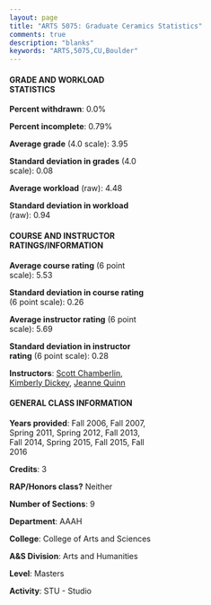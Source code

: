 ```yaml
---
layout: page
title: "ARTS 5075: Graduate Ceramics Statistics"
comments: true
description: "blanks"
keywords: "ARTS,5075,CU,Boulder"
---
```

<head>
<script src="https://ajax.googleapis.com/ajax/libs/jquery/2.1.3/jquery.min.js"></script>
<script src="https://dl.dropboxusercontent.com/s/pc42nxpaw1ea4o9/highcharts.js?dl=0"></script>
<!-- <script src="../assets/js/highcharts.js"></script> -->
<style type="text/css">@font-face {
	font-family: "Bebas Neue";
	src: url(https://www.filehosting.org/file/details/544349/BebasNeue Regular.otf) format("opentype");
	}
	h1.Bebas { 
		font-family: "Bebas Neue", Verdana, Tahoma;
	}
</style>
</head>
<body>
	<div id="container" style="float: right; width: 45%; height: 88%; margin-left: 2.5%; margin-right: 2.5%;"></div>
	<script language="JavaScript">
		$(document).ready(function() {
		var chart = {type: 'column'};
		var title = {text: 'Grade Distribution'};
		var xAxis = {categories: ['A','B','C','D','F'],crosshair: true};
		var yAxis = {min: 0,title: {text: 'Percentage'}};
		var tooltip = {headerFormat: '<center><b><span style="font-size:20px">{point.key}</span></b></center>',
		               pointFormat: '<td style="padding:0"><b>{point.y:.1f}%</b></td>',
		               footerFormat: '</table>',shared: true,useHTML: true};
		var plotOptions = {column: {pointPadding: 0.0,borderWidth: 0}};  
		var credits = {enabled: false};var series= [{name: 'Percent',data: [98.15,1.85,0.0,0.0,0.0,]}];
		var json = {};
		json.chart = chart;
		json.title = title;
		json.tooltip = tooltip;
		json.xAxis = xAxis;
		json.yAxis = yAxis;  
		json.series = series;
		json.plotOptions = plotOptions;  
		json.credits = credits;
		$('#container').highcharts(json);
	});
	</script>
</body>
			   
#### GRADE AND WORKLOAD STATISTICS

**Percent withdrawn**: 0.0%

**Percent incomplete**: 0.79%

**Average grade** (4.0 scale): 3.95

**Standard deviation in grades** (4.0 scale): 0.08

**Average workload** (raw): 4.48

**Standard deviation in workload** (raw): 0.94

#### COURSE AND INSTRUCTOR RATINGS/INFORMATION

**Average course rating** (6 point scale): 5.53

**Standard deviation in course rating** (6 point scale): 0.26

**Average instructor rating** (6 point scale): 5.69

**Standard deviation in instructor rating** (6 point scale): 0.28

**Instructors**: <a href='../../instructors/Scott_Chamberlin'>Scott Chamberlin</a>, <a href='../../instructors/Kimberly_Dickey'>Kimberly Dickey</a>, <a href='../../instructors/Jeanne_Quinn'>Jeanne Quinn</a>

#### GENERAL CLASS INFORMATION

**Years provided**: Fall 2006, Fall 2007, Spring 2011, Spring 2012, Fall 2013, Fall 2014, Spring 2015, Fall 2015, Fall 2016

**Credits**: 3

**RAP/Honors class?** Neither

**Number of Sections**: 9

**Department**: AAAH

**College**: College of Arts and Sciences

**A&S Division**: Arts and Humanities

**Level**: Masters

**Activity**: STU - Studio
